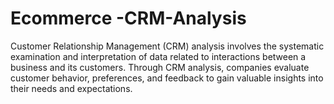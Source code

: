 # Ecommerce -CRM-Analysis
Customer Relationship Management (CRM) analysis involves the systematic examination and interpretation of data related to interactions between a business and its customers. Through CRM analysis, companies evaluate customer behavior, preferences, and feedback to gain valuable insights into their needs and expectations.
